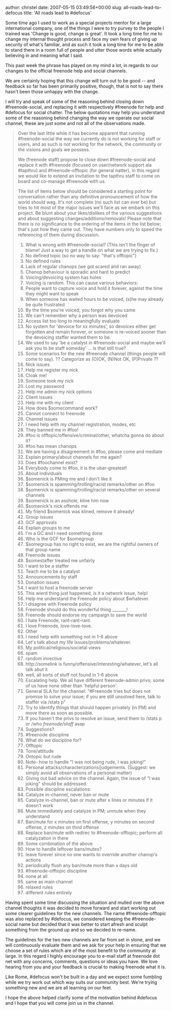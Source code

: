 author: christel
date: 2007-05-15 03:49:56+00:00
slug: all-roads-lead-to-defocus
title: 'All roads lead to #defocus'

Some time ago I used to work as a special projects mentor for a large international company, one of the things I were to try purvey to the people I trained was 'Change is good, change is great'. It took a long time for me to change my internal thought process and face my own fears of giving up security of what's familiar, and as such it took a long time for me to be able to stand there in a room full of people and utter those words while actually believing in and meaning what I said.

This past week the phrase has played on my mind a lot, in regards to our changes to the official freenode help and social channels.

We are certainly hoping that this change will turn out to be good -- and feedback so far has been primarily positive, though, that is not to say there hasn't been those unhappy with the change.

I will try and speak of some of the reasoning behind closing down #freenode-social, and replacing it with respectively #freenode for help and #defocus for social chatter.  The below quotations may help you understand some of the reasoning behind changing the way we operate our social channel, these are just some and not all of the observations made.


<blockquote>Over the last little while it has become apparent that running #freenode-social the way we currently do is not working for staff or users, and as such is not working for the network, the community or the visions and goals we possess.

We (freenode staff) propose to close down #freenode-social and replace it with #freenode (focused on user/network support ala #tapthru) and #freenode-offtopic (for general natter), in this regard we would like to extend an invitation to the tapthru staff to come on board and co-manage #freenode with us.

The list of items below should be considered a starting point for conversation rather than any definitive pronouncement of how the world should wag. It's not complete (no such list can ever be) but tries to hit most of the major issues we'll face as we embark on this project. Be blunt about your likes/dislikes of the various suggestions and about suggesting changes/additions/removals! Please note that there is no significance to the ordering of the items in the list below; that's just how they came out. They have numbers only to speed the referencing of them during discussion.

1. What is wrong with #freenode-social? (This isn't the finger of blame! Just a way to get a handle on what we are trying to fix.)
1. No defined topic (so no way to say: "that's offtopic")
2. No defined rules
3. Lack of regular chanops (we got scared and ran away)
4. Chanop behaviour is sporadic and hard to predict
5. Voicing/devoicing system has holes
1. Voicing is random. This can cause various behaviors:
1. People want to capture voice and hold it forever, against the time they might want to speak
2. When someone has waited hours to be voiced, (s)he may already be quite frustrated
3. By the time you're voiced, you forgot why you came
2. We can't remember why a person was devoiced
3. Access list too long to meaningfully evaluate
4. No system for 'devoice for xx minutes', so devoices either get forgotten and remain forever, or someone is re-voiced sooner than the devoicing staffer wanted them to be.
6. We used to say 'be a catalyst in #freenode-social and maybe we'll ask you to be staff someday' ... is that still true?
2. Some scenarios for the new #freenode channel (things people will come to say). ?? Categorize as (O)OK, (N)Not OK, (P)Private ??
1. Nick issues
1. Help me register my nick
2. Cloak me!
3. Someone took my nick
4. Lost my password
5. Help me admin my nick options
2. Client issues
1. Help me with my client
2. How does $somecommand work?
3. Cannot connect to freenode
3. Channel issues
1. I need help with my channel registration, modes, etc
2. They banned me in #foo!
3. #foo is offtopic/offensive/criminal/other, whatcha gonna do about it?
4. #foo has mean chanops
5. We are having a disagreement in #foo, please come and mediate
6. Explain primary/about channels for me again?
7. Does #foochannel exist?
8. Everybody come to #foo, it is the ubar-greatest!
4. About individuals
1. $somenick is PMing me and I don't like it
2. $somenick is spamming/trolling/racist remarks/other on #foo
3. $somenick is spamming/trolling/racist remarks/other on several channels
4. $somenick is an asshole, kline him now
5. $somenick's nick offends me
6. My friend $somenick was klined, remove it already!
5. Group issues
1. GCF approvals
2. Explain groups to me
3. I'm a GC and I need something done
4. Who is the GCF for $somegroup
5. $somegroup has no right to exist, we are the rightful owners of that group name
6. Freenode issues
1. $somestaffer treated me unfairly
2. I want to be a staffer
3. Teach me to be a catalyst
4. Announcements by staff
5. Donation issues
6. I want to host a freenode server
7. This wierd thing just happened, is it a network issue, help!
8. Help me understand the Freenode policy about $whatever.
9. I disagree with Freenode policy
10. Freenode should do this wonderful thing _______!
11. Freenode should endorse my campaign to save the world
12. I hate Freenode, rant-rant-rant.
13. I love Freenode, love-love-love.
7. Other
1. I need help with something not in 1-6 above
2. Let's talk about my life issues/problems/whatever.
3. My political/religious/societal views
4. spam
5. random invective
6. http://somelink is funny/offensive/interesting/whatever, let's all talk abut it
7. well, all sorts of stuff not found in 1-6 above
3. Escalating help. We all have different freenode-admin privs; some of us have none other than 'helpful person'.
1. General SLA for the channel: "#Freenode tries but does not promise to solve your issue; if you are still unsolved here, talk to staffer via /stats p"
2. Try to identify things that should happen privately (in PM) and move there as soon as possible.
3. If you haven't the privs to resolve an issue, send them to /stats p or /who *freenode/staff* asap
4. Suggestions?
4. #freenode discipline
1. What do we discipline for?
1. Offtopic
2. Tone/attitude
1. Ontopic but rude
2. Note- how to handle "I was not being rude, I was joking!"
3. Personal attacks/characterizations/judgements. (Suggest: we simply avoid all observations of a personal matter)
4. Giving out bad advice on the channel. Again, the issue of "I was joking" should be addressed.
2. Possible discipline escalations:
1. Catalyze in-channel, never ban or mute
2. Catalyze in-channel, ban or mute after x lines or minutes if it doesn't work
3. Mute immediately and catalyze in PM; unmute when they understand
4. Ban/mute for x minutes on first offense, y minutes on second offense, z minutes on third offense
5. Replace ban/mute with redirec to #freenode-offtopic; perform all catalyzation in there
6. Some combination of the above
3. How to handle leftover bans/mutes?
1. leave forever since no one wants to override another chanop's actions
2. periodically flush any ban/mute more than x days old
5. #freenode-offtopic discipline
1. none at all
2. same as main channel
3. relaxed rules
4. different rules entirely</blockquote>


Having spent some time discussing the situation and mulled over the above channel thoughts it was decided to move forward and start working out some clearer guidelines for the new channels. The name #freenode-offtopic was also replaced by #defocus, we considered keeping the #freenode-social name but decided that it was better to start afresh and sculpt something from the ground up and so we decided to re-name.

The guidelines for the two new channels are far from set in stone, and we will continuously evaluate them and we ask for your help in ensuring that we choose a set of rules which are of the most benefit to the community at large. In this regard I highly encourage you to e-mail staff at freenode dot net with any concerns, comments, questions or ideas you have. We love hearing from you and your feedback is crucial to making freenode what it is.

Like Rome, #defocus won't be built in a day and we expect some fumbling while we try work out which way suits our community best. We're trying something new and we are all learning on our feet.

I hope the above helped clarify some of the motivation behind #defocus and I hope that you will come join us in the channel.
